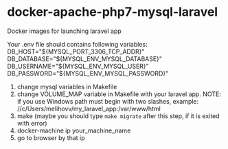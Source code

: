 # docker-apache-php7-mysql-laravel
Docker images for launching laravel app

Your .env file should contains following variables:
DB_HOST="${MYSQL_PORT_3306_TCP_ADDR}"
DB_DATABASE="${MYSQL_ENV_MYSQL_DATABASE}"
DB_USERNAME="${MYSQL_ENV_MYSQL_USER}"
DB_PASSWORD="${MYSQL_ENV_MYSQL_PASSWORD}"

1. change mysql variables in Makefile
2. change VOLUME_MAP variable in Makefile with your laravel app.
NOTE: if you use Windows path must begin with two slashes, example:
//c/Users/melihovv/my_laravel_app:/var/www/html
3. make (maybe you should type `make migrate` after this step, if it is exited
with error)
6. docker-machine ip your_machine_name
7. go to browser by that ip

